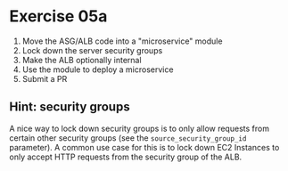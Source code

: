 # Exercise 05a

1. Move the ASG/ALB code into a "microservice" module
1. Lock down the server security groups
1. Make the ALB optionally internal
1. Use the module to deploy a microservice
1. Submit a PR




## Hint: security groups

A nice way to lock down security groups is to only allow requests from certain other security groups (see the 
`source_security_group_id` parameter). A common use case for this is to lock down EC2 Instances to only accept HTTP
requests from the security group of the ALB.
